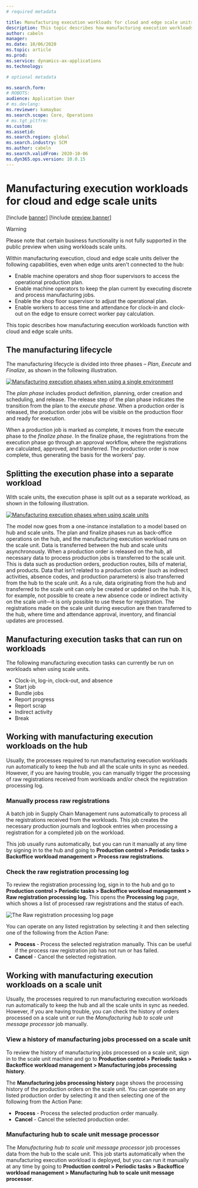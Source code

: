 ```yaml
---
# required metadata

title: Manufacturing execution workloads for cloud and edge scale units
description: This topic describes how manufacturing execution workloads function with cloud and edge scale units
author: cabeln
manager: 
ms.date: 10/06/2020
ms.topic: article
ms.prod: 
ms.service: dynamics-ax-applications
ms.technology: 

# optional metadata

ms.search.form:
# ROBOTS: 
audience: Application User
# ms.devlang: 
ms.reviewer: kamaybac
ms.search.scope: Core, Operations
# ms.tgt_pltfrm: 
ms.custom: 
ms.assetid:
ms.search.region: global
ms.search.industry: SCM
ms.author: cabeln
ms.search.validFrom: 2020-10-06
ms.dyn365.ops.version: 10.0.15
---
```


# Manufacturing execution workloads for cloud and edge scale units

[!include [banner](../includes/banner.md)]
[!include [preview banner](../includes/preview-banner.md)]

> [!WARNING]
> Please note that certain business functionality is not fully supported in the public preview when using workloads scale units.  

Within manufacturing execution, cloud and edge scale units deliver the following capabilities, even when edge units aren't connected to the hub:

- Enable machine operators and shop floor supervisors to access the operational production plan.
- Enable machine operators to keep the plan current by executing discrete and process manufacturing jobs.
- Enable the shop floor supervisor to adjust the operational plan.
- Enable workers to access time and attendance for clock-in and clock-out on the edge to ensure correct worker pay calculation.

This topic describes how manufacturing execution workloads function with cloud and edge scale units.

## The manufacturing lifecycle

The manufacturing lifecycle is divided into three phases – *Plan*, *Execute* and *Finalize*, as shown in the following illustration.

[![Manufacturing execution phases when using a single environment](media/mes-phases.png "Manufacturing execution phases when using a single environment")](media/mes-phases-large.png)

The _plan phase_ includes product definition, planning, order creation and scheduling, and release. The release step of the plan phase indicates the transition from the plan to the _execute phase_. When a production order is released, the production order jobs will be visible on the production floor and ready for execution.

When a production job is marked as complete, it moves from the execute phase to the _finalize phase_. In the finalize phase, the registrations from the execution phase go through an approval workflow, where the registrations are calculated, approved, and transferred. The production order is now complete, thus generating the basis for the workers' pay.

## Splitting the execution phase into a separate workload

With scale units, the execution phase is split out as a separate workload, as shown in the following illustration.

[![Manufacturing execution phases when using scale units](media/mes-phases-workloads.png "Manufacturing execution phases when using scale units")](media/mes-phases-workloads-large.png)

The model now goes from a one-instance installation to a model based on hub and scale units. The plan and finalize phases run as back-office operations on the hub, and the manufacturing execution workload runs on the scale unit. Data is transferred between the hub and scale units asynchronously. When a production order is released on the hub, all necessary data to process production jobs is transferred to the scale unit. This is data such as production orders, production routes, bills of material, and products. Data that isn't related to a production order (such as indirect activities, absence codes, and production parameters) is also transferred from the hub to the scale unit. As a rule, data originating from the hub and transferred to the scale unit can only be created or updated on the hub. It is, for example, not possible to create a new absence code or indirect activity on the scale unit&mdash;it is only possible to use these for registration. The registrations made on the scale unit during execution are then transferred to the hub, where time and attendance approval, inventory, and financial updates are processed.

## Manufacturing execution tasks that can run on workloads

The following manufacturing execution tasks can currently be run on workloads when using scale units.

- Clock-in, log-in, clock-out, and absence
- Start job
- Bundle jobs
- Report progress
- Report scrap
- Indirect activity
- Break

## Working with manufacturing execution workloads on the hub

Usually, the processes required to run manufacturing execution workloads run automatically to keep the hub and all the scale units in sync as needed. However, if you are having trouble, you can manually trigger the processing of raw registrations received from workloads and/or check the registration processing log.

### Manually process raw registrations

A batch job in Supply Chain Management runs automatically to process all the registrations received from the workloads. This job creates the necessary production journals and logbook entries when processing a registration for a completed job on the workload.

This job usually runs automatically, but you can run it manually at any time by signing in to the hub and going to **Production control \> Periodic tasks \> Backoffice workload management \> Process raw registrations**.

### Check the raw registration processing log

To review the registration processing log, sign in to the hub and go to **Production control \> Periodic tasks \> Backoffice workload management \> Raw registration processing log.** This opens the **Processing log** page, which shows a list of processed raw registrations and the status of each.

![The Raw registration processing log page](media/mes-processing-log.png "The Raw registration processing log page")

You can operate on any listed registration by selecting it and then selecting one of the following from the Action Pane:

- **Process** - Process the selected registration manually. This can be useful if the process raw registration job has not run or has failed.
- **Cancel** - Cancel the selected registration.

## Working with manufacturing execution workloads on a scale unit

Usually, the processes required to run manufacturing execution workloads run automatically to keep the hub and all the scale units in sync as needed. However, if you are having trouble, you can check the history of orders processed on a scale unit or run the _Manufacturing hub to scale unit message processor_ job manually.

### View a history of manufacturing jobs processed on a scale unit

To review the history of manufacturing jobs processed on a scale unit, sign in to the scale unit machine and go to **Production control \> Periodic tasks \> Backoffice workload management \> Manufacturing jobs processing history**.

The **Manufacturing jobs processing history** page shows the processing history of the production orders on the scale unit. You can operate on any listed production order by selecting it and then selecting one of the following from the Action Pane:

- **Process** - Process the selected production order manually.
- **Cancel** - Cancel the selected production order.

### Manufacturing hub to scale unit message processor

The _Manufacturing hub to scale unit message processor_ job processes data from the hub to the scale unit. This job starts automatically when the manufacturing execution workload is deployed, but you can run it manually at any time by going to **Production control \> Periodic tasks \> Backoffice workload management \> Manufacturing hub to scale unit message processor**.
